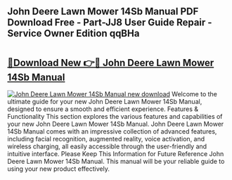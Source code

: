 ## John Deere Lawn Mower 14Sb Manual PDF Download Free - Part-JJ8 User Guide Repair - Service Owner Edition qqBHa

# <h2><a href="http://bc95235.oget.top/?id=John+Deere+Lawn+Mower+14Sb+Manual">🔗Download New 👉🔴 John Deere Lawn Mower 14Sb Manual</a></h2>

[![John Deere Lawn Mower 14Sb Manual new download](https://i.imgur.com/5g1atiW.png)](http://bc95235.oget.top/?id=John+Deere+Lawn+Mower+14Sb+Manual)
Welcome to the ultimate guide for your new John Deere Lawn Mower 14Sb Manual, designed to ensure a smooth and efficient experience. Features & Functionality This section explores the various features and capabilities of your new John Deere Lawn Mower 14Sb Manual. John Deere Lawn Mower 14Sb Manual comes with an impressive collection of advanced features, including facial recognition, augmented reality, voice activation, and wireless charging, all easily accessible through the user-friendly and intuitive interface. Please Keep This Information for Future Reference John Deere Lawn Mower 14Sb Manual. This manual will be your reliable guide to using your new product effectively.
